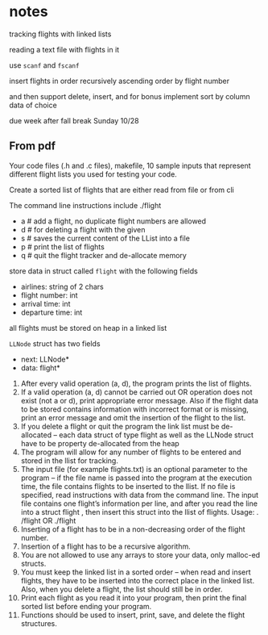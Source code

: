 # notes

tracking flights with linked lists

reading a text file with flights in it

use `scanf` and `fscanf`

insert flights in order recursively ascending order by flight number

and then support delete, insert, and for bonus implement sort by column data of choice

due week after fall break Sunday 10/28

## From pdf

Your code files (.h and .c files), makefile, 10 sample inputs that represent different flight lists you used for testing your code.

Create a sorted list of flights that are either read from file or from cli

The command line instructions include
./flight

- a <flight information> # add a flight, no duplicate flight numbers are allowed
- d <flight number> # for deleting a flight with the given <flight number:int>
- s <file name> # saves the current content of the LList into a file
- p # print the list of flights
- q # quit the flight tracker and de-allocate memory

store data in struct called `flight` with the following fields

- airlines: string of 2 chars
- flight number: int
- arrival time: int
- departure time: int

all flights must be stored on heap in a linked list

`LLNode` struct has two fields

- next: LLNode*
- data: flight*

1. After every valid operation (a, d), the program prints the list of flights.
2. If a valid operation (a, d) cannot be carried out OR operation does not exist (not a or d), print appropriate error message. Also if the flight data to be stored contains information with incorrect format or is missing, print an error message and omit the insertion of the flight to the list.
3. If you delete a flight or quit the program the link list must be de-allocated – each data struct of type flight as well as the LLNode struct have to be property de-allocated from the heap
4. The program will allow for any number of flights to be entered and stored in the llist for tracking.
5. The input file (for example flights.txt) is an optional parameter to the program – if the file name is passed into the program at the execution time, the file contains flights to be inserted to the llist. If no file is specified, read instructions with data from the command line. The input file contains one flight’s information per line, and after you read the line into a struct flight , then insert this struct into the llist of flights. Usage: . /flight <file name> OR ./flight
6. Inserting of a flight has to be in a non-decreasing order of the flight number.
7. Insertion of a flight has to be a recursive algorithm.
8. You are not allowed to use any arrays to store your data, only malloc-ed structs.
9. You must keep the linked list in a sorted order – when read and insert flights, they have to be inserted into the correct place in the linked list. Also, when you delete a flight, the list should still be in order.
10. Print each flight as you read it into your program, then print the final sorted list before ending your program.
11. Functions should be used to insert, print, save, and delete the flight structures.